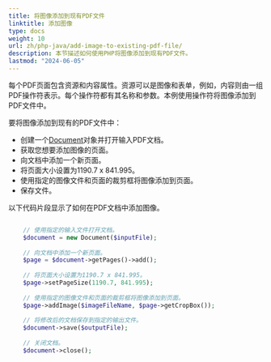 ```yaml
---
title: 将图像添加到现有PDF文件
linktitle: 添加图像
type: docs
weight: 10
url: zh/php-java/add-image-to-existing-pdf-file/
description: 本节描述如何使用PHP将图像添加到现有PDF文件。
lastmod: "2024-06-05"
---
```


每个PDF页面包含资源和内容属性。资源可以是图像和表单，例如，内容则由一组PDF操作符表示。每个操作符都有其名称和参数。本例使用操作符将图像添加到PDF文件中。

要将图像添加到现有的PDF文件中：

- 创建一个[Document](https://reference.aspose.com/pdf/java/com.aspose.pdf/Document)对象并打开输入PDF文档。
- 获取您想要添加图像的页面。
- 向文档中添加一个新页面。
- 将页面大小设置为1190.7 x 841.995。
- 使用指定的图像文件和页面的裁剪框将图像添加到页面。
- 保存文件。

以下代码片段显示了如何在PDF文档中添加图像。

```php

    // 使用指定的输入文件打开文档。
    $document = new Document($inputFile);
    
    // 向文档中添加一个新页面。
    $page = $document->getPages()->add();
    
    // 将页面大小设置为1190.7 x 841.995。
    $page->setPageSize(1190.7, 841.995);
    
    // 使用指定的图像文件和页面的裁剪框将图像添加到页面。
    $page->addImage($imageFileName, $page->getCropBox());
    
    // 将修改后的文档保存到指定的输出文件。
    $document->save($outputFile);
    
    // 关闭文档。
    $document->close();
```